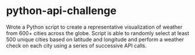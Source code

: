 # python-api-challenge

Wrote a Python script to create a representative visualization of weather from 600+ cities across the globe. Script is able to randomly select at least 500 unique cities based on latitude and longitude and perform a weather check on each city using a series of successive API calls. 